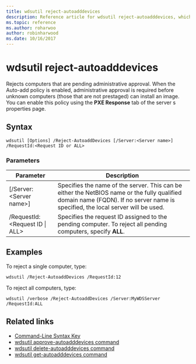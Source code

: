 ```yaml
---
title: wdsutil reject-autoadddevices
description: Reference article for wdsutil reject-autoadddevices, which rejects computers that are pending administrative approval.
ms.topic: reference
ms.author: roharwoo
author: robinharwood
ms.date: 10/16/2017
---
```


# wdsutil reject-autoadddevices



Rejects computers that are pending administrative approval. When the Auto-add policy is enabled, administrative approval is required before unknown computers (those that are not prestaged) can install an image. You can enable this policy using the **PXE Response** tab of the server s properties page.

## Syntax

```
wdsutil [Options] /Reject-AutoaddDevices [/Server:<Server name>] /RequestId:<Request ID or ALL>
```

### Parameters

|Parameter|Description|
|-------|--------|
|[/Server:\<Server name\>]|Specifies the name of the server. This can be either the NetBIOS name or the fully qualified domain name (FQDN). If no server name is specified, the local server will be used.|
|/RequestId:\<Request ID \| ALL\>|Specifies the request ID assigned to the pending computer. To reject all pending computers, specify **ALL**.|

## Examples

To reject a single computer, type:

```
wdsutil /Reject-AutoaddDevices /RequestId:12
```

To reject all computers, type:

```
wdsutil /verbose /Reject-AutoaddDevices /Server:MyWDSServer /RequestId:ALL
```

## Related links

- [Command-Line Syntax Key](command-line-syntax-key.md)
- [wdsutil approve-autoadddevices command](wdsutil-approve-autoadddevices.md)
- [wdsutil delete-autoadddevices command](wdsutil-delete-autoadddevices.md)
- [wdsutil get-autoadddevices command](wdsutil-get-autoadddevices.md)
